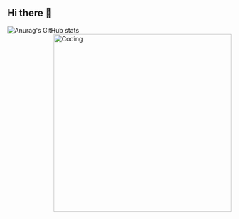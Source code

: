 ## Hi there 👋
![Anurag's GitHub stats](https://github-readme-stats.vercel.app/api?username=SlavaSheben&theme=midnight-purple&show_icons=true)
<img align="right" alt="Coding" width="400" src="">
<!--
**SlavaSheben/SlavaSheben** is a ✨ _special_ ✨ repository because its `README.md` (this file) appears on your GitHub profile.

Here are some ideas to get you started:

-->
